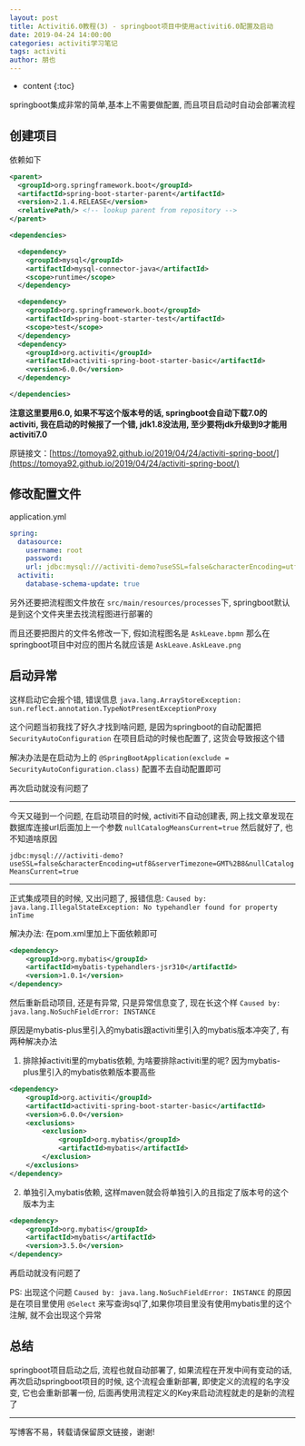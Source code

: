 ```yaml
---
layout: post
title: Activiti6.0教程(3) - springboot项目中使用activiti6.0配置及启动
date: 2019-04-24 14:00:00
categories: activiti学习笔记
tags: activiti
author: 朋也
---
```


* content
{:toc}

springboot集成非常的简单,基本上不需要做配置, 而且项目启动时自动会部署流程

## 创建项目

依赖如下





```xml
<parent>
  <groupId>org.springframework.boot</groupId>
  <artifactId>spring-boot-starter-parent</artifactId>
  <version>2.1.4.RELEASE</version>
  <relativePath/> <!-- lookup parent from repository -->
</parent>

<dependencies>

  <dependency>
    <groupId>mysql</groupId>
    <artifactId>mysql-connector-java</artifactId>
    <scope>runtime</scope>
  </dependency>

  <dependency>
    <groupId>org.springframework.boot</groupId>
    <artifactId>spring-boot-starter-test</artifactId>
    <scope>test</scope>
  </dependency>
  <dependency>
    <groupId>org.activiti</groupId>
    <artifactId>activiti-spring-boot-starter-basic</artifactId>
    <version>6.0.0</version>
  </dependency>

</dependencies>
```

**注意这里要用6.0, 如果不写这个版本号的话, springboot会自动下载7.0的activiti, 我在启动的时候报了一个错, jdk1.8没法用, 至少要将jdk升级到9才能用activiti7.0**

原链接文：[https://tomoya92.github.io/2019/04/24/activiti-spring-boot/](https://tomoya92.github.io/2019/04/24/activiti-spring-boot/)

## 修改配置文件

application.yml

```yml
spring:
  datasource:
    username: root
    password:
    url: jdbc:mysql:///activiti-demo?useSSL=false&characterEncoding=utf8&serverTimezone=GMT%2B8
  activiti:
    database-schema-update: true
```

另外还要把流程图文件放在 `src/main/resources/processes`下, springboot默认是到这个文件夹里去找流程图进行部署的

而且还要把图片的文件名修改一下, 假如流程图名是 `AskLeave.bpmn` 那么在springboot项目中对应的图片名就应该是 `AskLeave.AskLeave.png`

## 启动异常

这样启动它会报个错, 错误信息 `java.lang.ArrayStoreException: sun.reflect.annotation.TypeNotPresentExceptionProxy`

这个问题当初我找了好久才找到啥问题, 是因为springboot的自动配置把 `SecurityAutoConfiguration` 在项目启动的时候也配置了, 这货会导致报这个错

解决办法是在启动为上的 `@SpringBootApplication(exclude = SecurityAutoConfiguration.class)` 配置不去自动配置即可

再次启动就没有问题了

---

今天又碰到一个问题, 在启动项目的时候, activiti不自动创建表, 网上找文章发现在数据库连接url后面加上一个参数 `nullCatalogMeansCurrent=true` 然后就好了, 也不知道啥原因

`jdbc:mysql:///activiti-demo?useSSL=false&characterEncoding=utf8&serverTimezone=GMT%2B8&nullCatalogMeansCurrent=true`

---

正式集成项目的时候, 又出问题了, 报错信息: `Caused by: java.lang.IllegalStateException: No typehandler found for property inTime` 

解决办法: 在pom.xml里加上下面依赖即可

```xml
<dependency>
    <groupId>org.mybatis</groupId>
    <artifactId>mybatis-typehandlers-jsr310</artifactId>
    <version>1.0.1</version>
</dependency>
```

然后重新启动项目, 还是有异常, 只是异常信息变了, 现在长这个样 `Caused by: java.lang.NoSuchFieldError: INSTANCE`

原因是mybatis-plus里引入的mybatis跟activiti里引入的mybatis版本冲突了, 有两种解决办法

1. 排除掉activiti里的mybatis依赖, 为啥要排除activiti里的呢? 因为mybatis-plus里引入的mybatis依赖版本要高些
```xml
<dependency>
    <groupId>org.activiti</groupId>
    <artifactId>activiti-spring-boot-starter-basic</artifactId>
    <version>6.0.0</version>
    <exclusions>
        <exclusion>
            <groupId>org.mybatis</groupId>
            <artifactId>mybatis</artifactId>
        </exclusion>
    </exclusions>
</dependency>
```

2. 单独引入mybatis依赖, 这样maven就会将单独引入的且指定了版本号的这个版本为主
```xml
<dependency>
    <groupId>org.mybatis</groupId>
    <artifactId>mybatis</artifactId>
    <version>3.5.0</version>
</dependency>
```

再启动就没有问题了

PS: 出现这个问题 `Caused by: java.lang.NoSuchFieldError: INSTANCE` 的原因是在项目里使用 `@Select` 来写查询sql了,如果你项目里没有使用mybatis里的这个注解, 就不会出现这个异常

## 总结

springboot项目启动之后, 流程也就自动部署了, 如果流程在开发中间有变动的话, 再次启动springboot项目的时候, 这个流程会重新部署, 即使定义的流程的名字没变, 它也会重新部署一份, 后面再使用流程定义的Key来启动流程就走的是新的流程了

---

写博客不易，转载请保留原文链接，谢谢!
